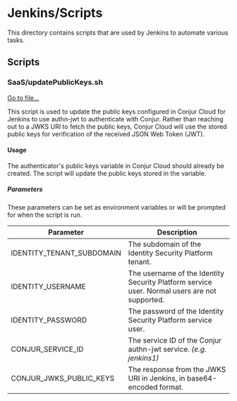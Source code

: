 # Jenkins/Scripts

This directory contains scripts that are used by Jenkins to automate various tasks.

## Scripts

### SaaS/updatePublicKeys.sh

[Go to file...](SaaS/updatePublicKeys.sh)

This script is used to update the public keys configured in Conjur Cloud for Jenkins to use authn-jwt to authenticate with Conjur. Rather than reaching out to a JWKS URI to fetch the public keys, Conjur Cloud will use the stored public keys for verification of the received JSON Web Token (JWT).

#### Usage

The authenticator's public keys variable in Conjur Cloud should already be created. The script will update the public keys stored in the variable.

##### Parameters

These parameters can be set as environment variables or will be prompted for when the script is run.

| Parameter | Description |
| --- | --- |
| IDENTITY_TENANT_SUBDOMAIN | The subdomain of the Identity Security Platform tenant. |
| IDENTITY_USERNAME | The username of the Identity Security Platform service user. Normal users are not supported. |
| IDENTITY_PASSWORD | The password of the Identity Security Platform service user. |
| CONJUR_SERVICE_ID | The service ID of the Conjur authn-jwt service. _(e.g. jenkins1)_ |
| CONJUR_JWKS_PUBLIC_KEYS | The response from the JWKS URI in Jenkins, in base64-encoded format. |